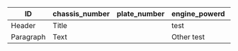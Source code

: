 | ID      | chassis_number | plate_number | engine_powerd | brand | car_model | hp | type_of_car | year_of_registration | number_of_owners | accidents |body_color | km | trasmission | insurance_deadline | stamp_deadline | revision_deadline | date_last_car_maintenance_session | note |
| ----------- | ----------- | ----------- | ----------- | ----------- | ----------- | ----------- | ----------- | ----------- | ----------- | ----------- | ----------- | ----------- | ----------- | ----------- | ----------- | ----------- | ----------- | ----------- |
| Header      | Title       || test
| Paragraph   | Text        | |Other test|